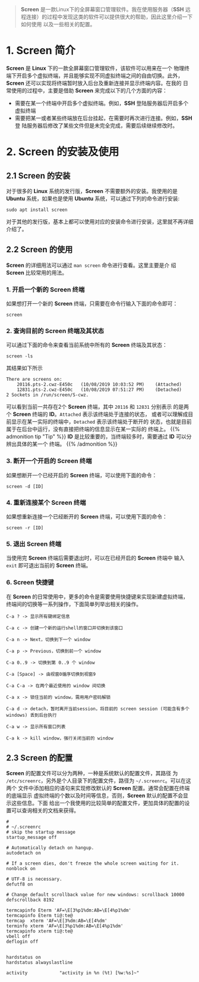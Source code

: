 
<!--more-->

> **Screen** 是一款Linux下的全屏幕窗口管理软件。我在使用服务器（**SSH** 远
程连接）的过程中发现这类的软件可以提供很大的帮助，因此这里介绍一下如何使用
以及一些相关的配置。

# **1.** **Screen** 简介
**Screen** 是 **Linux** 下的一款全屏幕窗口管理软件，该软件可以用来在一个
物理终端下开启多个虚拟终端，并且能够实现不同虚拟终端之间的自由切换。此外，
**Screen** 还可以实现将终端暂时放入后台及重新连接并显示终端内容。在我的
日常使用的过程中，主要是借助 **Screen** 来完成以下的几个方面的内容：

- 需要在某一个终端中开启多个虚拟终端。例如，**SSH** 登陆服务器后开启多个
虚拟终端
- 需要把某一或者某些终端放在后台挂起，在需要时再次进行连接。例如，**SSH** 登
陆服务器后修改了某些文件但是未完全完成，需要后续继续修改时。

# **2.** **Screen** 的安装及使用
## **2.1** **Screen** 的安装
对于很多的 **Linux** 系统的发行版，**Screen** 不需要额外的安装。我使用的是
**Ubuntu** 系统，如果也是使用 **Ubuntu** 系统，可以通过下列的命令进行安装:
```
sudo apt install screen
```
对于其他的发行版，基本上都可以使用对应的安装命令进行安装，这里就不再详细
介绍了。

## **2.2** **Screen** 的使用
**Screen** 的详细用法可以通过 `man screen` 命令进行查看。这里主要是介
绍 **Screen** 比较常用的用法。

### **1.** 开启一个新的 **Screen** 终端

如果想打开一个新的 **Screen** 终端，只需要在命令行输入下面的命令即可：
```
screen
```

### **2.** 查询目前的 **Screen** 终端及其状态

可以通过下面的命令来查看当前系统中所有的 **Screen** 终端及其状态：
```
screen -ls
```
其结果如下所示
```
There are screens on:
	20116.pts-2.cwz-E450c	(10/08/2019 10:03:52 PM)	(Attached)
	12831.pts-2.cwz-E450c	(10/08/2019 07:51:27 PM)	(Detached)
2 Sockets in /run/screen/S-cwz.
```
可以看到当前一共存在2个 **Screen** 终端，其中 `20116` 和 `12831` 分别表示
的是两个 **Screen** 终端的 **ID**。`Attached` 表示该终端处于连接的状态，
或者可以理解成目前显示在某一实际的终端中，`Detached` 表示该终端处于断开的
状态，也就是目前属于在后台中运行，没有直接把终端的信息显示在某一实际的
终端上。
{{% admonition tip "Tip" %}}
**ID** 是比较重要的，当终端较多时，需要通过 **ID** 可以分辨出具体的某一个
终端。
{{% /admonition %}}


### **3.** 断开一个开启的 **Screen** 终端

如果想断开一个已经开启的 **Screen** 终端，可以使用下面的命令：
```
screen -d [ID]
```

### **4.** 重新连接某个 **Screen** 终端

如果想重新连接一个已经断开的 **Screen** 终端，可以使用下面的命令：
```
screen -r [ID]
```

### **5.** 退出 **Screen** 终端

当使用完 **Screen** 终端后需要退出时，可以在已经开启的 **Screen** 终端中
输入 `exit` 即可退出当前的 **Screen** 终端。

### **6.** **Screen** 快捷键
在 **Screen** 的日常使用中，更多的命令是需要使用快捷键来实现新建虚拟终端，
终端间的切换等一系列操作，下面简单列举出相关的操作。
```
C-a ? -> 显示所有键绑定信息

C-a c -> 创建一个新的运行shell的窗口并切换到该窗口

C-a n -> Next，切换到下一个 window

C-a p -> Previous，切换到前一个 window

C-a 0..9 -> 切换到第 0..9 个 window

C-a [Space] -> 由视窗0循序切换到视窗9

C-a C-a -> 在两个最近使用的 window 间切换

C-a x -> 锁住当前的 window，需用用户密码解锁

C-a d -> detach，暂时离开当前session，将目前的 screen session (可能含有多个 windows) 丢到后台执行

C-a w -> 显示所有窗口列表

C-a k -> kill window，强行关闭当前的 window
```

## **2.3** **Screen** 的配置
**Screen** 的配置文件可以分为两种，一种是系统默认的配置文件，其路径
为 `/etc/screenrc`，另外是个人目录下的配置文件，路径为 `~/.screenrc`。可以在这两个
文件中添加相应的语句来实现修改默认的 **Screen** 配置。通常会配置在终端的底端显示
虚拟终端的个数以及时间等信息，否则，**Screen** 默认的配置不会显示这些信息。下面
给出一个我使用的比较简单的配置文件，更加具体的配置的设置可以查询相关的文档来获得。
```
#
# ~/.screenrc
# skip the startup message
startup_message off

# Automatically detach on hangup.
autodetach on

# If a screen dies, don't freeze the whole screen waiting for it.
nonblock on

# UTF-8 is necessary.
defutf8 on

# Change default scrollback value for new windows: scrollback 10000
defscrollback 8192

termcapinfo Eterm 'AF=\E[3%p1%dm:AB=\E[4%p1%dm'
termcapinfo Eterm ti@:te@
termcap  xterm 'AF=\E[3%dm:AB=\E[4%dm'
terminfo xterm 'AF=\E[3%p1%dm:AB=\E[4%p1%dm'
termcapinfo xterm ti@:te@
vbell off
deflogin off


hardstatus on
hardstatus alwayslastline

activity            "activity in %n (%t) [%w:%s]~"
```
